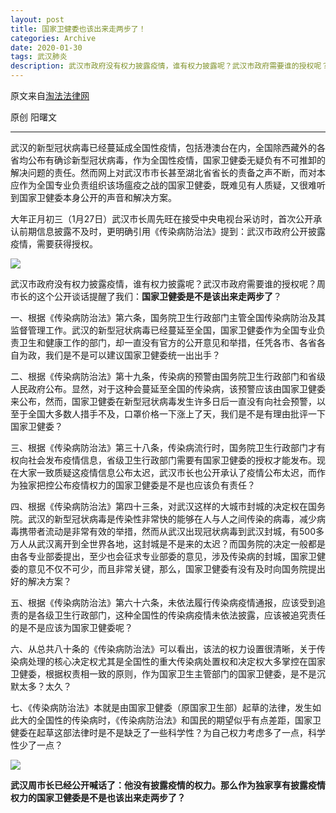 ```yaml
---
layout: post
title: 国家卫健委也该出来走两步了！
categories: Archive
date: 2020-01-30
tags: 武汉肺炎
description: 武汉市政府没有权力披露疫情，谁有权力披露呢？武汉市政府需要谁的授权呢？周市长的这个公开谈话提醒了我们：国家卫健委是不是该出来走两步了？
---
```


原文来自[淘法法律网](http://206.189.252.32:8083/%E5%9B%BD%E5%AE%B6%E5%8D%AB%E5%81%A5%E5%A7%94%E4%B9%9F%E8%AF%A5%E5%87%BA%E6%9D%A5%E8%B5%B0%E4%B8%A4%E6%AD%A5%E4%BA%86%EF%BC%81.html)

原创 阳曙文

---

武汉的新型冠状病毒已经蔓延成全国性疫情，包括港澳台在内，全国除西藏外的各省均公布有确诊新型冠状病毒，作为全国性疫情，国家卫健委无疑负有不可推卸的解决问题的责任。然而网上对武汉市市长甚至湖北省省长的责备之声不断，而对本应作为全国专业负责组织该场瘟疫之战的国家卫健委，既难见有人质疑，又很难听到国家卫健委本身公开的声音和解决方案。

大年正月初三（1月27日）武汉市长周先旺在接受中央电视台采访时，首次公开承认前期信息披露不及时，更明确引用《传染病防治法》提到：武汉市政府公开披露疫情，需要获得授权。

![](https://i.loli.net/2020/01/30/DuS7reoFCRkvAs4.jpg)

武汉市政府没有权力披露疫情，谁有权力披露呢？武汉市政府需要谁的授权呢？周市长的这个公开谈话提醒了我们：**国家卫健委是不是该出来走两步了**？

一、根据《传染病防治法》第六条，国务院卫生行政部门主管全国传染病防治及其监督管理工作。武汉的新型冠状病毒已经蔓延至全国，国家卫健委作为全国专业负责卫生和健康工作的部门，却一直没有官方的公开意见和举措，任凭各市、各省各自为政，我们是不是可以建议国家卫健委统一出出手？

二、根据《传染病防治法》第十九条，传染病的预警由国务院卫生行政部门和省级人民政府公布。显然，对于这种会蔓延至全国的传染病，该预警应该由国家卫健委来公布，然而，国家卫健委在新型冠状病毒发生许多日后一直没有向社会预警，以至于全国大多数人措手不及，口罩价格一下涨上了天，我们是不是有理由批评一下国家卫健委？

三、根据《传染病防治法》第三十八条，传染病流行时，国务院卫生行政部门才有权向社会发布疫情信息，省级卫生行政部门需要有国家卫健委的授权才能发布。现在大家一致质疑这疫情信息公布太迟，武汉市长也公开承认了疫情公布太迟，而作为独家把控公布疫情权力的国家卫健委是不是也应该负有责任？

四、根据《传染病防治法》第四十三条，对武汉这样的大城市封城的决定权在国务院。武汉的新型冠状病毒是传染性非常快的能够在人与人之间传染的病毒，减少病毒携带者流动是非常有效的举措，然而从武汉出现冠状病毒到武汉封城，有500多万人从武汉离开到全世界各地，这封城是不是来的太迟？而国务院的决定一般都是由各专业部委提出，至少也会征求专业部委的意见，涉及传染病的封城，国家卫健委的意见不仅不可少，而且非常关键，那么，国家卫健委有没有及时向国务院提出好的解决方案？

五、根据《传染病防治法》第六十六条，未依法履行传染病疫情通报，应该受到追责的是各级卫生行政部门，这种全国性的传染病疫情未依法披露，应该被追究责任的是不是应该为国家卫健委呢？

六、从总共八十条的《传染病防治法》可以看出，该法的权力设置很清晰，关于传染病处理的核心决定权尤其是全国性的重大传染病处置权和决定权大多掌控在国家卫健委，根据权责相一致的原则，作为国家卫生主管部门的国家卫健委，是不是沉默太多？太久？

七、《传染病防治法》本就是由国家卫健委（原国家卫生部）起草的法律，发生如此大的全国性的传染病时，《传染病防治法》和国民的期望似乎有点差距，国家卫健委在起草这部法律时是不是缺乏了一些科学性？为自己权力考虑多了一点，科学性少了一点？

![](https://i.loli.net/2020/01/30/Wrptej3TVZiwMqv.jpg)

**武汉周市长已经公开喊话了：他没有披露疫情的权力。那么作为独家享有披露疫情权力的国家卫健委是不是也该出来走两步了？**
